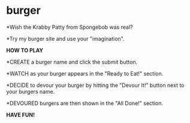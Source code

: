 # burger

*Wish the Krabby Patty from Spongebob was real?

*Try my burger site and use your "imagination". 

**HOW TO PLAY**

*CREATE a burger name and click the submit button.

*WATCH as your burger appears in the "Ready to Eat!" section.

*DECIDE to devour your burger by hitting the "Devour It!" button next to your burgers name.

*DEVOURED burgers are then shown in the "All Done!" section. 

**HAVE FUN!**